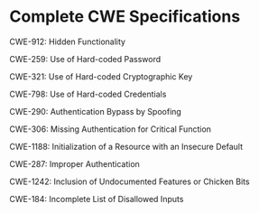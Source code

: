 

# Complete CWE Specifications

CWE-912: Hidden Functionality

CWE-259: Use of Hard-coded Password

CWE-321: Use of Hard-coded Cryptographic Key

CWE-798: Use of Hard-coded Credentials

CWE-290: Authentication Bypass by Spoofing

CWE-306: Missing Authentication for Critical Function

CWE-1188: Initialization of a Resource with an Insecure Default

CWE-287: Improper Authentication

CWE-1242: Inclusion of Undocumented Features or Chicken Bits

CWE-184: Incomplete List of Disallowed Inputs
